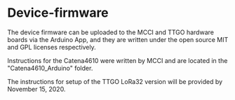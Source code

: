 # Device-firmware

The device firmware can be uploaded to the MCCI and TTGO hardware boards via the Arduino App, and they are written under the open source MIT and GPL licenses respectively.

Instructions for the Catena4610 were written by MCCI and are located in the "Catena4610_Arduino" folder.

The instructions for setup of the TTGO LoRa32 version will be provided by November 15, 2020.
